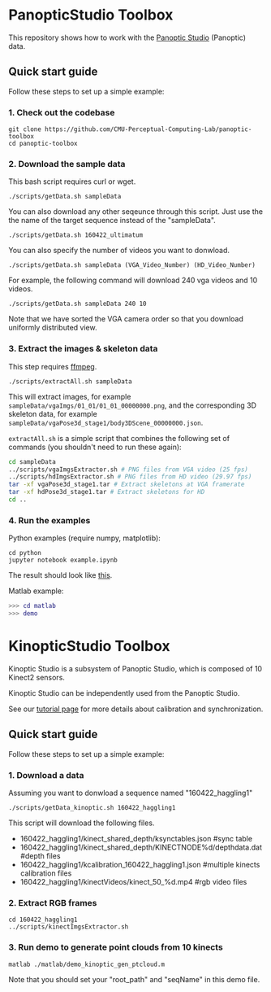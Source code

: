 PanopticStudio Toolbox
======================

This repository shows how to work with the [Panoptic Studio](http://domedb.perception.cs.cmu.edu) (Panoptic) data.

## Quick start guide
Follow these steps to set up a simple example:

### 1. Check out the codebase
```
git clone https://github.com/CMU-Perceptual-Computing-Lab/panoptic-toolbox
cd panoptic-toolbox
```

### 2. Download the sample data
This bash script requires curl or wget.
```
./scripts/getData.sh sampleData
```

You can also download any other seqeunce through this script. Just use the the name of the target sequence instead of the "sampleData". 
```
./scripts/getData.sh 160422_ultimatum
```

You can also specify the number of videos you want to donwload. 
```
./scripts/getData.sh sampleData (VGA_Video_Number) (HD_Video_Number)
```

For example, the following command will download 240 vga videos and 10 videos.  
```
./scripts/getData.sh sampleData 240 10
```

Note that we have sorted the VGA camera order so that you download uniformly distributed view. 


### 3. Extract the images & skeleton data
This step requires [ffmpeg](https://ffmpeg.org/).
```
./scripts/extractAll.sh sampleData
```
This will extract images, for example `sampleData/vgaImgs/01_01/01_01_00000000.png`, and the corresponding 3D skeleton data, for example `sampleData/vgaPose3d_stage1/body3DScene_00000000.json`.

`extractAll.sh` is a simple script that combines the following set of commands (you shouldn't need to run these again):
```bash
cd sampleData
../scripts/vgaImgsExtractor.sh # PNG files from VGA video (25 fps)
../scripts/hdImgsExtractor.sh # PNG files from HD video (29.97 fps)
tar -xf vgaPose3d_stage1.tar # Extract skeletons at VGA framerate
tar -xf hdPose3d_stage1.tar # Extract skeletons for HD
cd ..
```

### 4. Run the examples
Python examples (require numpy, matplotlib):
```
cd python
jupyter notebook example.ipynb
```
The result should look like [this](https://github.com/CMU-Perceptual-Computing-Lab/panopticapi_d/blob/master/python/example.ipynb).

Matlab example:
```matlab
>>> cd matlab
>>> demo
```


KinopticStudio Toolbox
======================

Kinoptic Studio is a subsystem of Panoptic Studio, which is composed of 10 Kinect2 sensors. 

Kinoptic Studio can be independently used from the Panoptic Studio.

See our [tutorial page](http://domedb.perception.cs.cmu.edu/tutorials/cvpr17/index.html) for more details about calibration and synchronization.

## Quick start guide
Follow these steps to set up a simple example:


### 1. Download a data

Assuming you want to donwload a sequence named "160422_haggling1"

```
./scripts/getData_kinoptic.sh 160422_haggling1
```

This script will download the following files. 

* 160422_haggling1/kinect_shared_depth/ksynctables.json   #sync table
* 160422_haggling1/kinect_shared_depth/KINECTNODE%d/depthdata.dat  #depth files
* 160422_haggling1/kcalibration_160422_haggling1.json #multiple kinects calibration files
* 160422_haggling1/kinectVideos/kinect_50_%d.mp4 #rgb video files


### 2. Extract RGB frames

```
cd 160422_haggling1
../scripts/kinectImgsExtractor.sh
```

### 3. Run demo to generate point clouds from 10 kinects

```
matlab ./matlab/demo_kinoptic_gen_ptcloud.m
```

Note that you should set your "root_path" and "seqName" in this demo file. 